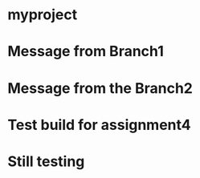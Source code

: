 # myproject
# Message from Branch1
# Message from  the Branch2
# Test build for assignment4
# Still testing
